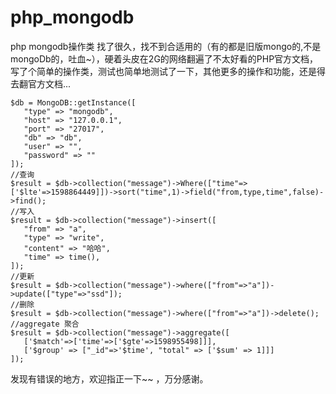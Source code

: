 # php_mongodb
php mongodb操作类
找了很久，找不到合适用的（有的都是旧版mongo的,不是mongoDb的，吐血~），硬着头皮在2G的网络翻遍了不太好看的PHP官方文档，写了个简单的操作类，测试也简单地测试了一下，其他更多的操作和功能，还是得去翻官方文档...
~~~
$db = MongoDB::getInstance([
   "type" => "mongodb",
   "host" => "127.0.0.1",
   "port" => "27017",
   "db" => "db",
   "user" => "",
   "password" => ""
]);
//查询
$result = $db->collection("message")->Where(["time"=>['$lte'=>1598864449]])->sort("time",1)->field("from,type,time",false)->find();
//写入
$result = $db->collection("message")->insert([
   "from" => "a",
   "type" => "write",
   "content" => "哈哈",
   "time" => time(),
]);
//更新
$result = $db->collection("message")->where(["from"=>"a"])->update(["type"=>"ssd"]);
//删除
$result = $db->collection("message")->where(["from"=>"a"])->delete();
//aggregate 聚合
$result = $db->collection("message")->aggregate([
   ['$match'=>['time'=>['$gte'=>1598955498]]],
   ['$group' => ["_id"=>'$time', "total" => ['$sum' => 1]]]
]);
~~~
发现有错误的地方，欢迎指正一下~~ ，万分感谢。
